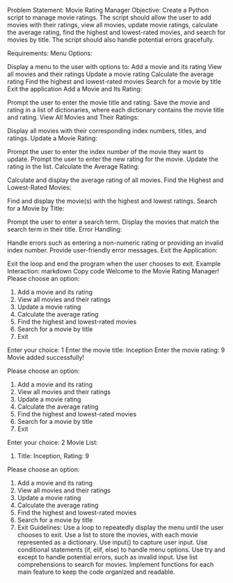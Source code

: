 Problem Statement: Movie Rating Manager
Objective: Create a Python script to manage movie ratings. The script should allow the user to add movies with their ratings, view all movies, update movie ratings, calculate the average rating, find the highest and lowest-rated movies, and search for movies by title. The script should also handle potential errors gracefully.

Requirements:
Menu Options:

Display a menu to the user with options to:
Add a movie and its rating
View all movies and their ratings
Update a movie rating
Calculate the average rating
Find the highest and lowest-rated movies
Search for a movie by title
Exit the application
Add a Movie and Its Rating:

Prompt the user to enter the movie title and rating.
Save the movie and rating in a list of dictionaries, where each dictionary contains the movie title and rating.
View All Movies and Their Ratings:

Display all movies with their corresponding index numbers, titles, and ratings.
Update a Movie Rating:

Prompt the user to enter the index number of the movie they want to update.
Prompt the user to enter the new rating for the movie.
Update the rating in the list.
Calculate the Average Rating:

Calculate and display the average rating of all movies.
Find the Highest and Lowest-Rated Movies:

Find and display the movie(s) with the highest and lowest ratings.
Search for a Movie by Title:

Prompt the user to enter a search term.
Display the movies that match the search term in their title.
Error Handling:

Handle errors such as entering a non-numeric rating or providing an invalid index number.
Provide user-friendly error messages.
Exit the Application:

Exit the loop and end the program when the user chooses to exit.
Example Interaction:
markdown
Copy code
Welcome to the Movie Rating Manager!
Please choose an option:
1. Add a movie and its rating
2. View all movies and their ratings
3. Update a movie rating
4. Calculate the average rating
5. Find the highest and lowest-rated movies
6. Search for a movie by title
7. Exit

Enter your choice: 1
Enter the movie title: Inception
Enter the movie rating: 9
Movie added successfully!

Please choose an option:
1. Add a movie and its rating
2. View all movies and their ratings
3. Update a movie rating
4. Calculate the average rating
5. Find the highest and lowest-rated movies
6. Search for a movie by title
7. Exit

Enter your choice: 2
Movie List:
1. Title: Inception, Rating: 9

Please choose an option:
1. Add a movie and its rating
2. View all movies and their ratings
3. Update a movie rating
4. Calculate the average rating
5. Find the highest and lowest-rated movies
6. Search for a movie by title
7. Exit
Guidelines:
Use a loop to repeatedly display the menu until the user chooses to exit.
Use a list to store the movies, with each movie represented as a dictionary.
Use input() to capture user input.
Use conditional statements (if, elif, else) to handle menu options.
Use try and except to handle potential errors, such as invalid input.
Use list comprehensions to search for movies.
Implement functions for each main feature to keep the code organized and readable.

